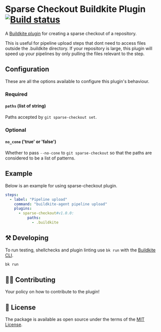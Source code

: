 # Sparse Checkout Buildkite Plugin [![Build status](https://badge.buildkite.com/f846f6eca370c461286ba3de8e7def04b16e00cd1b85b58b23.svg)](https://buildkite.com/buildkite/plugins-sparse-checkout)

A [Buildkite plugin](https://buildkite.com/docs/agent/v3/plugins) for creating a sparse checkout of a repository.

This is useful for pipeline upload steps that dont need to access files outside the .buildkite directory. If your repository is large, this plugin will speed up your pipelines by only pulling the files relevant to the step.

## Configuration

These are all the options available to configure this plugin's behaviour.

### Required

#### `paths` (list of string)

Paths accepted by `git sparse-checkout set`.

### Optional

#### `no_cone` ('true' or 'false')

Whether to pass `--no-cone` to `git sparse-checkout` so that the paths are considered to be a list of patterns.

## Example

Below is an example for using sparse-checkout plugin.

```yaml
steps:
  - label: "Pipeline upload"
    command: "buildkite-agent pipeline upload"
    plugins:
      - sparse-checkout#v1.0.0:
          paths:
            - .buildkite
```

## ⚒ Developing

To run testing, shellchecks and plugin linting use `bk run` with the [Buildkite CLI](https://github.com/buildkite/cli).

```bash
bk run
```
## 👩‍💻 Contributing

Your policy on how to contribute to the plugin!

## 📜 License

The package is available as open source under the terms of the [MIT License](https://opensource.org/licenses/MIT).
